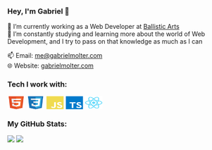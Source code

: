 ### Hey, I'm Gabriel 👋


🚀 I’m currently working as a Web Developer at [Ballistic Arts](//ballisticarts.com)  
🌱 I’m constantly studying and learning more about the world of Web Development, and I try to pass on that knowledge as much as I can  
  
  
📫 Email: [me@gabrielmolter.com](mailto:me@gabrielmolter.com)  
🌐 Website: [gabrielmolter.com](https://gabrielmolter.com)  
  
  
### Tech I work with:

<div>
  <img align="center" alt="HTML" height="30" width="40" src="https://raw.githubusercontent.com/devicons/devicon/master/icons/html5/html5-original.svg">
  <img align="center" alt="CSS" height="30" width="40" src="https://raw.githubusercontent.com/devicons/devicon/master/icons/css3/css3-original.svg">
  <img align="center" alt="JS" height="30" width="40" src="https://raw.githubusercontent.com/devicons/devicon/master/icons/javascript/javascript-plain.svg">
  <img align="center" alt="TS" height="30" width="40" src="https://raw.githubusercontent.com/devicons/devicon/master/icons/typescript/typescript-plain.svg">
  <img align="center" alt="React" height="30" width="40" src="https://raw.githubusercontent.com/devicons/devicon/master/icons/react/react-original.svg">
</div>  
  
  
### My GitHub Stats:  
<div>
<img height="180em" src="https://github-readme-stats.vercel.app/api?username=gjmolter&show_icons=true&theme=dracula&include_all_commits=true&count_private=true"/>
<img height="180em" src="https://github-readme-stats.vercel.app/api/top-langs/?username=gjmolter&layout=compact&langs_count=7&theme=dracula"/>
</div>
